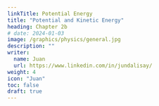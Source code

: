 ```yaml
---
linkTitle: Potential Energy
title: "Potential and Kinetic Energy"
heading: Chapter 2b
# date: 2024-01-03
image: /graphics/physics/general.jpg
description: ""
writer:
  name: Juan
  url: https://www.linkedin.com/in/jundalisay/
weight: 4
icon: "Juan"
toc: false
draft: true
---
```




<!-- Potential Energy is  -->



